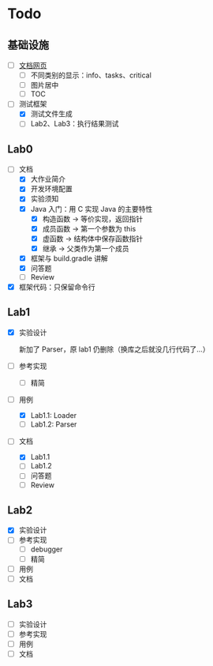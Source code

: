 # Todo

## 基础设施

- [ ] [文档网页](https://amnore.github.io/VJVM)
  - [ ] 不同类别的显示：info、tasks、critical
  - [ ] 图片居中
  - [ ] TOC
- [ ] 测试框架
  - [x] 测试文件生成
  - [ ] Lab2、Lab3：执行结果测试

## Lab0

- [ ] 文档
  - [x] 大作业简介
  - [x] 开发环境配置
  - [x] 实验须知
  - [x] Java 入门：用 C 实现 Java 的主要特性
    - [x] 构造函数 -> 等价实现，返回指针
    - [x] 成员函数 -> 第一个参数为 this
    - [x] 虚函数 -> 结构体中保存函数指针
    - [x] 继承 -> 父类作为第一个成员
  - [x] 框架与 build.gradle 讲解
  - [x] 问答题
  - [ ] Review
- [x] 框架代码：只保留命令行

## Lab1

- [x] 实验设计

  新加了 Parser，原 lab1 仍删除（换库之后就没几行代码了...）

- [ ] 参考实现
  - [ ] 精简
- [ ] 用例
  - [x] Lab1.1: Loader
  - [ ] Lab1.2: Parser
- [ ] 文档
  - [x] Lab1.1
  - [ ] Lab1.2
  - [ ] 问答题
  - [ ] Review

## Lab2

- [x] 实验设计
- [ ] 参考实现
  - [ ] debugger
  - [ ] 精简
- [ ] 用例
- [ ] 文档

## Lab3

- [ ] 实验设计
- [ ] 参考实现
- [ ] 用例
- [ ] 文档
